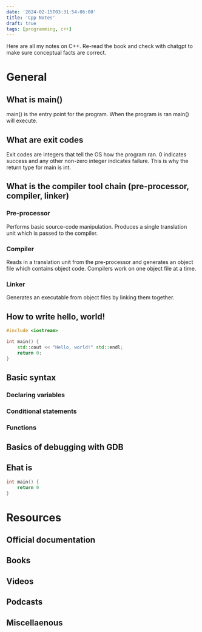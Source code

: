 ```yaml
---
date: '2024-02-15T03:31:54-06:00'
title: 'Cpp Notes'
draft: true
tags: [programming, c++]
---
```


Here are all my notes on C++. Re-read the book and check with chatgpt to make sure conceptual facts are correct.

# General

## What is main() 
main() is the entry point for the program. When the program is ran main() will execute.

## What are exit codes
Exit codes are integers that tell the OS how the program ran. 0 indicates success and any other non-zero integer indicates failure. This is why the return type for main is int.

## What is the compiler tool chain (pre-processor, compiler, linker)

### Pre-processor
Performs basic source-code manipulation. Produces a single translation unit which is passed to the compiler.

### Compiler
Reads in a translation unit from the pre-processor and generates an object file which contains object code. Compilers work on one object file at a time.

### Linker
Generates an executable from object files by linking them together.

## How to write hello, world!
```c++
#include <iostream>

int main() {
    std::cout << "Hello, world!" std::endl;
    return 0;
}
```

## Basic syntax

### Declaring variables

### Conditional statements

### Functions

## Basics of debugging with GDB


## Ehat is 
```c++
int main() {
    return 0
}
```

# Resources

## Official documentation

## Books

## Videos

## Podcasts

## Miscellaenous